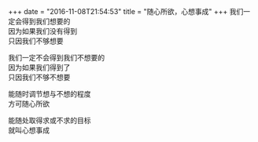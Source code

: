 +++
date = "2016-11-08T21:54:53"
title = "随心所欲，心想事成"
+++
我们一定会得到我们想要的  
因为如果我们没有得到  
只因我们不够想要  
  
我们一定不会得到我们不想要的  
因为如果我们得到了  
只因我们不够不想要  
  
能随时调节想与不想的程度  
方可随心所欲  
  
能随处取得求或不求的目标  
就叫心想事成  